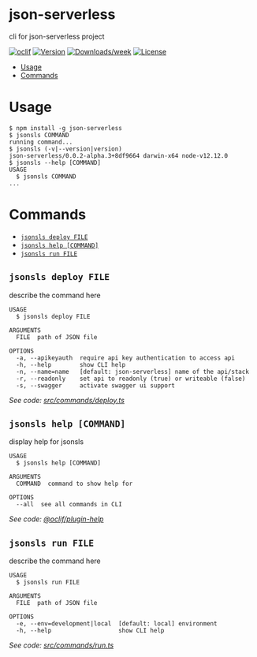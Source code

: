 json-serverless
===============

cli for json-serverless project

[![oclif](https://img.shields.io/badge/cli-oclif-brightgreen.svg)](https://oclif.io)
[![Version](https://img.shields.io/npm/v/json-serverless.svg)](https://npmjs.org/package/json-serverless)
[![Downloads/week](https://img.shields.io/npm/dw/json-serverless.svg)](https://npmjs.org/package/json-serverless)
[![License](https://img.shields.io/npm/l/json-serverless.svg)](https://github.com/pharindoko/json-serverless/blob/master/package.json)

<!-- toc -->
* [Usage](#usage)
* [Commands](#commands)
<!-- tocstop -->
# Usage
<!-- usage -->
```sh-session
$ npm install -g json-serverless
$ jsonsls COMMAND
running command...
$ jsonsls (-v|--version|version)
json-serverless/0.0.2-alpha.3+8df9664 darwin-x64 node-v12.12.0
$ jsonsls --help [COMMAND]
USAGE
  $ jsonsls COMMAND
...
```
<!-- usagestop -->
# Commands
<!-- commands -->
* [`jsonsls deploy FILE`](#jsonsls-deploy-file)
* [`jsonsls help [COMMAND]`](#jsonsls-help-command)
* [`jsonsls run FILE`](#jsonsls-run-file)

## `jsonsls deploy FILE`

describe the command here

```
USAGE
  $ jsonsls deploy FILE

ARGUMENTS
  FILE  path of JSON file

OPTIONS
  -a, --apikeyauth  require api key authentication to access api
  -h, --help        show CLI help
  -n, --name=name   [default: json-serverless] name of the api/stack
  -r, --readonly    set api to readonly (true) or writeable (false)
  -s, --swagger     activate swagger ui support
```

_See code: [src/commands/deploy.ts](https://github.com/pharindoko/json-serverless/blob/v0.0.2-alpha.3+8df9664/src/commands/deploy.ts)_

## `jsonsls help [COMMAND]`

display help for jsonsls

```
USAGE
  $ jsonsls help [COMMAND]

ARGUMENTS
  COMMAND  command to show help for

OPTIONS
  --all  see all commands in CLI
```

_See code: [@oclif/plugin-help](https://github.com/oclif/plugin-help/blob/v2.2.1/src/commands/help.ts)_

## `jsonsls run FILE`

describe the command here

```
USAGE
  $ jsonsls run FILE

ARGUMENTS
  FILE  path of JSON file

OPTIONS
  -e, --env=development|local  [default: local] environment
  -h, --help                   show CLI help
```

_See code: [src/commands/run.ts](https://github.com/pharindoko/json-serverless/blob/v0.0.2-alpha.3+8df9664/src/commands/run.ts)_
<!-- commandsstop -->
